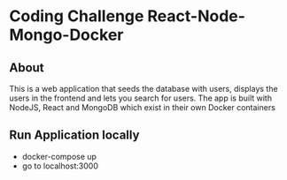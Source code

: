 # Coding Challenge React-Node-Mongo-Docker

## About
This is a web application that seeds the database with users, displays the users in the frontend and lets you search for users.
The app is built with NodeJS, React and MongoDB which exist in their own Docker containers

## Run Application locally

* docker-compose up
* go to localhost:3000